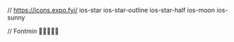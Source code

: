 // https://icons.expo.fyi/
ios-star
ios-star-outline
ios-star-half
ios-moon
ios-sunny

// Fontmin

